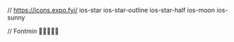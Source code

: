 // https://icons.expo.fyi/
ios-star
ios-star-outline
ios-star-half
ios-moon
ios-sunny

// Fontmin

